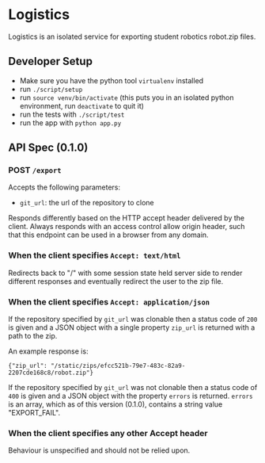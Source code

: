 # Logistics

Logistics is an isolated service for exporting student robotics robot.zip files.

## Developer Setup

* Make sure you have the python tool `virtualenv` installed
* run `./script/setup`
* run `source venv/bin/activate` (this puts you in an isolated python
  environment, run `deactivate` to quit it)
* run the tests with `./script/test`
* run the app with `python app.py`

## API Spec (0.1.0)

### POST `/export`

Accepts the following parameters:

* `git_url`: the url of the repository to clone

Responds differently based on the HTTP accept header delivered by the client.
Always responds with an access control allow origin header, such that this
endpoint can be used in a browser from any domain.

### When the client specifies `Accept: text/html`

Redirects back to "/" with some session state held server side to render
different responses and eventually redirect the user to the zip file.

### When the client specifies `Accept: application/json`

If the repository specified by `git_url` was clonable then a status code of
`200` is given and a JSON object with a single property `zip_url` is returned
with a path to the zip.

An example response is:

```
{"zip_url": "/static/zips/efcc521b-79e7-483c-82a9-2207cde168c8/robot.zip"}
```
If the repository specified by `git_url` was not clonable then a status code
of `400` is given and a JSON object with the property `errors` is returned.
`errors` is an array, which as of this version (0.1.0), contains a string value
"EXPORT_FAIL".

### When the client specifies any other Accept header

Behaviour is unspecified and should not be relied upon.
